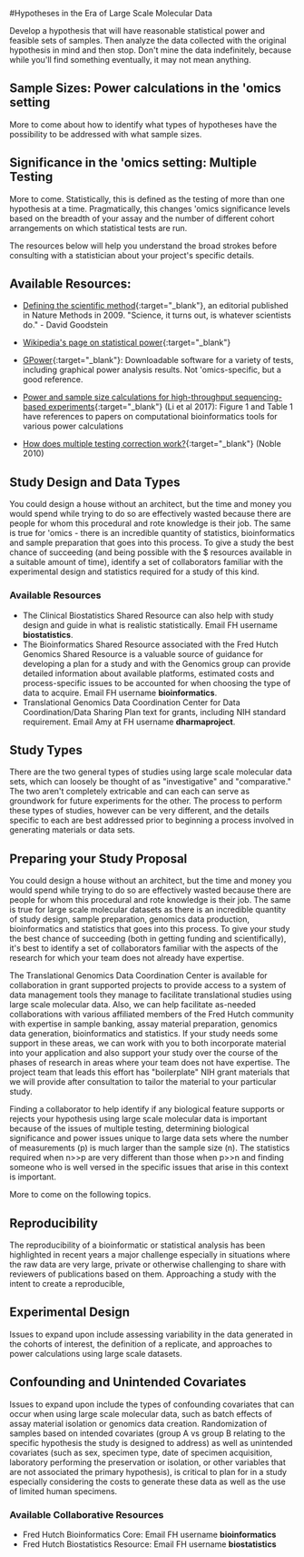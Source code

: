 #Hypotheses in the Era of Large Scale Molecular Data

Develop a hypothesis that will have reasonable statistical power and feasible sets of samples.  Then analyze the data collected with the original hypothesis in mind and then stop.  Don't mine the data indefinitely, because while you'll find something eventually, it may not mean anything.

## Sample Sizes:  Power calculations in the 'omics setting
More to come about how to identify what types of hypotheses have the possibility to be addressed with what sample sizes.  

## Significance in the 'omics setting:  Multiple Testing
More to come.  Statistically, this is defined as the testing of more than one hypothesis at a time.  Pragmatically, this changes 'omics significance levels based on the breadth of your assay and the number of different cohort arrangements on which statistical tests are run.

The resources below will help you understand the broad strokes before consulting with a statistician about your project's specific details.

## Available Resources:
 - [Defining the scientific method](https://www.nature.com/articles/nmeth0409-237.pdf?origin=ppub){:target="_blank"}<!--_-->, an editorial published in Nature Methods in 2009.  "Science, it turns out, is whatever scientists do." - David Goodstein

- [Wikipedia's page on statistical power](https://en.wikipedia.org/wiki/Statistical_power){:target="_blank"}<!--_-->

- [GPower](http://www.gpower.hhu.de/){:target="_blank"}<!--_-->:  Downloadable software for a variety of tests, including graphical power analysis results.  Not 'omics-specific, but a good reference.

- [Power and sample size calculations for high-throughput sequencing-based experiments](https://academic.oup.com/bib/article-lookup/doi/10.1093/bib/bbx061){:target="_blank"}<!--_--> (Li et al 2017):  Figure 1 and Table 1 have references to papers on computational bioinformatics tools for various power calculations

- [How does multiple testing correction work?](https://www.ncbi.nlm.nih.gov/pmc/articles/PMC2907892/){:target="_blank"}<!--_--> (Noble 2010)


## Study Design and Data Types
You could design a house without an architect, but the time and money you would spend while trying to do so are effectively wasted because there are people for whom this procedural and rote knowledge is their job.  The same is true for 'omics - there is an incredible quantity of statistics, bioinformatics and sample preparation that goes into this process. To give a study the best chance of succeeding (and being possible with the $ resources available in a suitable amount of time), identify a set of collaborators familiar with the experimental design and statistics required for a study of this kind.  

### Available Resources
- The Clinical Biostatistics Shared Resource can also help with study design and guide in what is realistic statistically.  Email FH username **biostatistics**.
- The Bioinformatics Shared Resource associated with the Fred Hutch Genomics Shared Resource is a valuable source of guidance for developing a plan for a study and with the Genomics group can provide detailed information about available platforms, estimated costs and process-specific issues to be accounted for when choosing the type of data to acquire. Email FH username **bioinformatics**.
- Translational Genomics Data Coordination Center for Data Coordination/Data Sharing Plan text for grants, including NIH standard requirement.  Email Amy at FH username **dharmaproject**.

## Study Types
There are the two general types of studies using large scale molecular data sets, which can loosely be thought of as "investigative" and "comparative."  The two aren't completely extricable and can each can serve as groundwork for future experiments for the other.  The process to perform these types of studies, however can be very different, and the details specific to each are best addressed prior to beginning a process involved in generating materials or data sets.  

## Preparing your Study Proposal
You could design a house without an architect, but the time and money you would spend while trying to do so are effectively wasted because there are people for whom this procedural and rote knowledge is their job.  The same is true for large scale molecular datasets as there is an incredible quantity of study design, sample preparation, genomics data production, bioinformatics and statistics that goes into this process. To give your study the best chance of succeeding (both in getting funding and scientifically), it's best to identify a set of collaborators familiar with the aspects of the research for which your team does not already have expertise.  

The Translational Genomics Data Coordination Center is available for collaboration in grant supported projects to provide access to a system of data management tools they manage to facilitate translational studies using large scale molecular data.  Also, we can help facilitate as-needed collaborations with various affiliated members of the Fred Hutch community with expertise in sample banking, assay material preparation, genomics data generation, bioinformatics and statistics.  If your study needs some support in these areas, we can work with you to both incorporate material into your application and also support your study over the course of the phases of research in areas where your team does not have expertise.  The project team that leads this effort has "boilerplate" NIH grant materials that we will provide after consultation to tailor the material to your particular study.  

Finding a collaborator to help identify if any biological feature supports or rejects your hypothesis using large scale molecular data is important because of the issues of multiple testing, determining biological significance and power issues unique to large data sets where the number of measurements (p) is much larger than the sample size (n).  The statistics required when n>>p are very different than those when p>>n and finding someone who is well versed in the specific issues that arise in this context is important.  

More to come on the following topics.  

## Reproducibility
The reproducibility of a bioinformatic or statistical analysis has been highlighted in recent years a major challenge especially in situations where the raw data are very large, private or otherwise challenging to share with reviewers of publications based on them.  Approaching a study with the intent to create a reproducible,

## Experimental Design
Issues to expand upon include assessing variability in the data generated in the cohorts of interest, the definition of a replicate, and approaches to power calculations using large scale datasets.

## Confounding and Unintended Covariates
Issues to expand upon include the types of confounding covariates that can occur when using large scale molecular data, such as batch effects of assay material isolation or genomics data creation.  Randomization of samples based on intended covariates (group A vs group B relating to the specific hypothesis the study is designed to address) as well as unintended covariates (such as sex, specimen type, date of specimen acquisition, laboratory performing the preservation or isolation, or other variables that are not associated the primary hypothesis), is critical to plan for in a study especially considering the costs to generate these data as well as the use of limited human specimens.   

### Available Collaborative Resources
  - Fred Hutch Bioinformatics Core:  Email FH username **bioinformatics**
  - Fred Hutch Biostatistics Resource: Email FH username **biostatistics**
